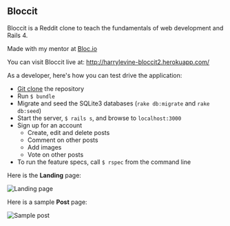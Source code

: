 ## Bloccit 

Bloccit is a Reddit clone to teach the fundamentals of web development and Rails 4.

Made with my mentor at [Bloc.io](http://bloc.io)

You can visit Bloccit live at: http://harrylevine-bloccit2.herokuapp.com/

As a developer, here's how you can test drive the application:

- [Git clone](https://github.com/hpjaj/bloccit2.git) the repository
- Run `$ bundle`
- Migrate and seed the SQLite3 databases (`rake db:migrate` and `rake db:seed`)
- Start the server, `$ rails s`, and browse to `localhost:3000` 
- Sign up for an account
  - Create, edit and delete posts
  - Comment on other posts
  - Add images 
  - Vote on other posts
- To run the feature specs, call `$ rspec` from the command line

Here is the **Landing** page:

![Landing page](http://hpjaj.com/web-images/bloccit/bloccit-home.jpg)

Here is a sample **Post** page:

![Sample post](http://hpjaj.com/web-images/bloccit/bloccit-post.jpg)